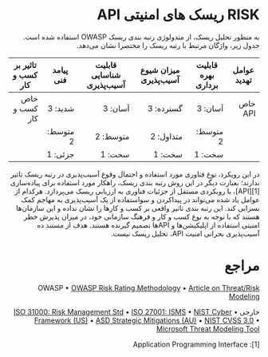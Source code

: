 
<div dir="rtl" align='right'>

RISK ریسک های امنیتی API
========

به منظور تحلیل ریسک، از متدولوژی رتبه بندی ریسک OWASP استفاده شده است.
جدول زیر، واژگان مرتبط با رتبه ریسک را مختصرا نشان می‌دهد.

| عوامل تهدید    | قابلیت بهره برداری | میزان شیوع آسیب‌پذیری | قابلیت شناسایی آسیب‌پذیری | پیامد فنی  | تاثیر بر کسب و کار   |
|----------------|--------------------|-----------------------|----------------------------|------------|----------------------|
| خاص API        | آسان: 3            | گسترده: 3             | آسان: 3                    | شدید: 3    | خاص کسب و کار        |
|                | متوسط: 2           | متداول: 2             | متوسط: 2                   | متوسط: 2   |                      |
|                | سخت: 1             | سخت: 1                | سخت: 1                     | جزئی: 1    |                      |

در این رویکرد، نوع فناوری مورد استفاده و احتمال وقوع آسیب‌پذیری در رتبه ریسک تاثیر ندارند؛ بعبارت دیگر در این روش رتبه بندی ریسک، راهکار مورد استفاده برای ‌‌‌‌پیاده‌سازی [1][API]، با رویکردی مستقل از جزئیات فناوری به ارزیابی ریسک می‌پردازد. هرکدام از عوامل یاد شده می‌تواند در پیداکردن و سواستفاده از یک آسیب‌پذیری به مهاجم کمک بسزایی کند. این رتبه بندی تاثیر واقعی بر کسب و کارها را نشان نداده و این سازمان‌ها هستند که با توجه به نوع کسب و کار و فرهنگ سازمانی خود، در میزان پذیرش خطر امنیتی استفاده از اپلیکیشن‌ها و APIها تصمیم گیرنده هستند. هدف از مستند ده آسیب‌پذیری بحرانی امنیت API، تحلیل ریسک نیست.

مراجع
========
OWASP
•	[OWASP Risk Rating Methodology](https://owasp.org/index.php/OWASP_Risk_Rating_Methodology)
•	[Article on Threat/Risk Modeling](https://www.owasp.org/index.php/Threat_Risk_Modeling)

خارجی
•	[ISO 31000: Risk Management Std](https://www.iso.org/iso-31000-risk-management.html)
•	[ISO 27001: ISMS](https://www.iso.org/isoiec-27001-information-security.html)
•	[NIST Cyber Framework (US)](https://www.nist.gov/cyberframework)
•	[ASD Strategic Mitigations (AU)](https://www.asd.gov.au/infosec/mitigationstrategies.html)
•	[NIST CVSS 3.0](https://nvd.nist.gov/vuln-metrics/cvss/v3-calculator)
•	[Microsoft Threat Modeling Tool](https://www.microsoft.com/en-us/download/details.aspx?id=49168)

[1]: Application Programming Interface

</div>
